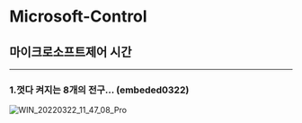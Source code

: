 # Microsoft-Control
## 마이크로소프트제어 시간

-----------------
### 1.껏다 켜지는 8개의 전구... (embeded0322)
![WIN_20220322_11_47_08_Pro](https://user-images.githubusercontent.com/90879448/159398258-0a665bc9-5947-4aef-a6c5-c4a09de27b65.jpg)

